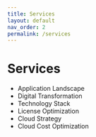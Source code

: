 ```yaml
---
title: Services
layout: default
nav_order: 2
permalink: /services
---
```



# Services

- Application Landscape
- Digital Transformation
- Technology Stack
- License Optimization
- Cloud Strategy
- Cloud Cost Optimization
